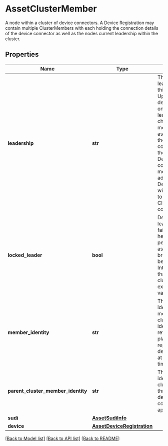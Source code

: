 # AssetClusterMember

A node within a cluster of device connectors. A Device Registration may contain multiple ClusterMembers with each holding the connection details of the device connector as well as the nodes current leadership within the cluster. 
## Properties
Name | Type | Description | Notes
------------ | ------------- | ------------- | -------------
**leadership** | **str** | The current leadershipstate of this member. Updated by the device connector on failover or leadership change. If a member is elected as Primary within the cluster this connection will be the same as the DeviceRegistration connection. E.g a message addressed to the DeviceRegistration will be forwarded to the ClusterMember connection.   | [optional] [readonly] [default to 'Unknown']
**locked_leader** | **bool** | Devices lock their leadership on failure to heartbeat with peers. Value acts as a third party tie breaker in election between nodes. Intersight enforces that only one cluster member exists with this value set to true.   | [optional] 
**member_identity** | **str** | The unique identity of the member within the cluster. The identity is retrieved from the platform and reported by the device connector at connection time.   | [optional] [readonly] 
**parent_cluster_member_identity** | **str** | The member idenity of the cluster member through which this device is connected if applicable.   | [optional] [readonly] 
**sudi** | [**AssetSudiInfo**](AssetSudiInfo.md) |  | [optional] 
**device** | [**AssetDeviceRegistration**](.md) |  | [optional] 

[[Back to Model list]](../README.md#documentation-for-models) [[Back to API list]](../README.md#documentation-for-api-endpoints) [[Back to README]](../README.md)


